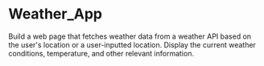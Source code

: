 # Weather_App
Build a web page that fetches weather data from a weather API based on the user's location or a user-inputted location. Display the current weather conditions, temperature, and other relevant information.
